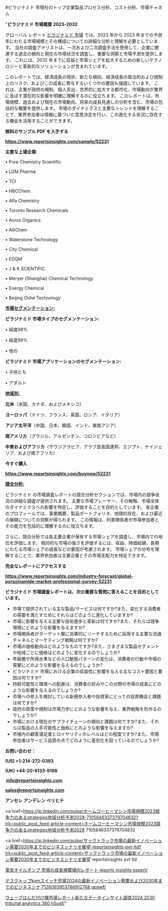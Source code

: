 #ピラジナミド 市場社のトップ企業製品プロセス分析、コスト分析、市場チャネル

"<strong>ピラジナミド 市場概要 2023-2032</strong>

グローバル レポート <a href=https://www.reportsinsights.com/sample/52231>ピラジナミド 市場</a> では、2023 年から 2023 年までの予測年にわたる市場規模とその構成についての詳細な分析と理解を必要としています。 当社の調査アナリストは、一次および二次調査手法を使用して、企業に関連する過去の傾向と現在の市場状況を調査し、重要な洞察と市場予測を提供します。 これには、2032 年までに収益と市場シェアを拡大​​するための新しいテクノロジーと革新的なソリューションが含まれています。

このレポートでは、経済成長の現状、新たな傾向、経済成長の政治的および規制上のリスク、およびこの成長に寄与するいくつかの要因も強調しています。 これは、企業が政府の規制、個人支出、世界的に拡大する都市化、市場動向が業界に及ぼす潜在的な影響を明確に理解するのに役立ちます。 このレポートは、市場規模、過去および現在の市場動向、将来の成長見通しの分析を含む、市場の包括的な概要を提供します。 市場のダイナミクスと主要なトレンドを理解することで、業界参加者は情報に基づいた意思決定を行い、この進化する状況に存在する機会を活用することができます。

<strong><b>無料のサンプル PDF を入手する</b></strong>

<a href=https://www.reportsinsights.com/sample/52231><strong><u>https://www.reportsinsights.com/sample/52231</u></strong></a>

<strong>主要な上場企業:</strong>

• Pure Chemistry Scientific

• LGM Pharma

• TCI

• HBCChem

• Alfa Chemistry

• Toronto Research Chemicals

• Acros Organics

• AlliChem

• Waterstone Technology

• City Chemical

• EDQM

• J & K SCIENTIFIC

• Meryer (Shanghai) Chemical Technology

• Energy Chemical

• Beijing Ouhe Technology

<strong><u>市場セグメンテーション</u></strong><strong><u>:</u></strong>

<strong>ピラジナミド 市場タイプのセグメンテーション:</strong>

• 純度98%

• 純度99%

• 他の

<strong>ピラジナミド 市場アプリケーションのセグメンテーション:</strong>

• 子供たち

• アダルト

<strong><u>地域別</u></strong><strong><u>:</u></strong>

<strong>北米</strong>（米国、カナダ、およびメキシコ）

<strong>ヨーロッパ</strong>（ドイツ、フランス、英国、ロシア、イタリア）

<strong>アジア太平洋</strong>（中国、日本、韓国、インド、東南アジア）

<strong>南アメリカ</strong>（ブラジル、アルゼンチン、コロンビアなど）

<strong>中東およびアフリカ</strong>（サウジアラビア、アラブ首長国連邦、エジプト、ナイジェリア、および南アフリカ）

<strong>今すぐ購入</strong>

<a href=https://www.reportsinsights.com/buynow/52231><strong><u>https://www.reportsinsights.com/buynow/52231</u></strong></a>

<strong><u>競合分析:</u></strong>

ピラジナミド の市場調査レポートの競合分析セクションでは、市場内の競争状況の詳細な調査が提供されます。 主要な市場プレーヤー、その戦略、市場全体のダイナミクスへの影響を特定し、評価することを目的としています。 各企業のプロフィールでは、事業概要、製品ポートフォリオ、地理的存在、および最近の展開についての洞察が得られます。 この情報は、利害関係者が市場参加者とその能力を包括的に理解するのに役立ちます。

さらに、競合分析では各主要企業が保有する市場シェアを調査し、市場内での地位を評価します。 相対的な市場の強さを評価するには、収益、時価総額、長期にわたる市場シェアの成長などの要因が考慮されます。 市場シェアの分布を理解することで、業界参加者は主要企業とその市場支配力を特定できます。

<strong>完全なレポートにアクセスする</strong>

<a href=https://www.reportsinsights.com/industry-forecast/global-pyrazinamide-market-professional-survey-52231><strong><u><b>https://www.reportsinsights.com/industry-forecast/global-pyrazinamide-market-professional-survey-52231</b></u></strong></a>

<strong><b>ピラジナミド 市場調査レポートは、次の重要な質問に答えることを目的としています。</b></strong>
<ul>
  <li>市場で提供されている主な製品/サービスは何ですか?また、変化する消費者の需要を満たすためにそれらはどのように進化していますか?</li>
  <li>市場に影響を与える主要な技術進歩と革新は何ですか?また、それらは競争環境にどのような影響を与えますか?</li>
  <li>市場関係者がターゲット層に効果的にリーチするために採用する主要な流通チャネルとマーケティング戦略は何ですか?</li>
  <li>市場の価格動向はどのようなものですか?また、さまざまな製品セグメントや地域ごとに価格はどのように変化するのでしょうか?</li>
  <li>年齢層や所得水準などの人口動態パターンの変化は、消費者の行動や市場の需要にどのような影響を与えるのでしょうか?</li>
  <li>ピラジナミド 市場における企業の収益性に影響を与える主なコスト要因と要因は何ですか?</li>
  <li>持続可能性と環境への配慮は、消費者の好みやこの分野の市場の成長にどのような影響を与えるのでしょうか?</li>
  <li>市場への参入を検討している新規参入者や投資家にとっての投資機会と課題は何ですか?</li>
  <li>政府の政策や規制は市場力学にどのような影響を与え、業界戦略を形作るのでしょうか?</li>
  <li>市場における現在のサプライチェーンの傾向と課題は何ですか?また、それらは製品の入手可能性と価格にどのような影響を与えますか?</li>
  <li>市場内の顧客満足度とロイヤリティのレベルはどの程度ですか?また、市場参加者はサービス品質の点でどのように差別化を図っているのでしょうか?</li>
</ul>
<strong>お問い合わせ：</strong>

<strong>(US) +1-214-272-0393</strong>

<strong>(UK) +44-20-8133-9198</strong>

<strong> </strong><a href=info@reportsinsights.com><strong><u>info@reportsinsights.com</u></strong></a>

<a href=sales@reportsinsights.com><strong><u>sales@reportsinsights.com</u></strong></a>

<strong>アンセレ アンデレン ベリヒテ</strong>

<a href=https://jp.linkedin.com/pulse/ホームコーヒーマシン市場規模2023競争力のあるstrategies地域分析予測2028-7105846337379704832?trk=public_post_feed-article-content>ホームコーヒーマシン市場規模2023競争力のあるstrategies地域分析予測2028 7105846337379704832</a>

<a href=https://jp.linkedin.com/pulse/サックトラック市場の最新イノベーション需要2030年までのビジネスシナリオ展望-reportsinsights-pvt-ltd?trk=public_post_feed-article-content>サックトラック市場の最新イノベーション需要2030年までのビジネスシナリオ展望 reportsinsights pvt ltd</a>

<a href=https://www.linkedin.com/pulse/電気オイルポンプ-市場の成長規模傾向レポート-reports-insights-expert/>電気オイルポンプ 市場の成長規模傾向レポート reports insights expert/</a>

<a href=https://www.linkedin.com/pulse/デスクトップkvmスイッチ市場2024の最新イノベーション需要および2030年までのビジネスシナ-7126093953786912768-gpawf/>デスクトップkvmスイッチ市場2024の最新イノベーション需要および2030年までのビジネスシナ 7126093953786912768 gpawf/</a>

<a href=https://www.linkedin.com/pulse/ウェーブはんだ付け機市場レポート新たなデータインサイト調査2024-2030-tribunal-analytics-360-h5ugf/>ウェーブはんだ付け機市場レポート新たなデータインサイト調査2024 2030 tribunal analytics 360 h5ugf/</a>"
